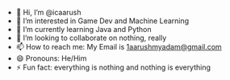 - 👋 Hi, I’m @icaarush
- 👀 I’m interested in Game Dev and Machine Learning
- 🌱 I’m currently learning Java and Python
- 💞️ I’m looking to collaborate on nothing, really
- 📫 How to reach me: My Email is 1aarushmyadam@gmail.com
- 😄 Pronouns: He/Him
- ⚡ Fun fact: everything is nothing and nothing is everything

<!---
icaarush/icaarush is a ✨ special ✨ repository because its `README.md` (this file) appears on your GitHub profile.
You can click the Preview link to take a look at your changes.
--->
